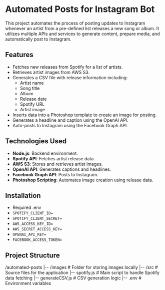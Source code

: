 # Automated Posts for Instagram Bot

This project automates the process of posting updates to Instagram whenever an artist from a pre-defined list releases a new song or album. It utilizes multiple APIs and services to generate content, prepare media, and automatically post to Instagram.

## Features

- Fetches new releases from Spotify for a list of artists.
- Retrieves artist images from AWS S3.
- Generates a CSV file with release information including:
  - Artist name
  - Song title
  - Album
  - Release date
  - Spotify URL
  - Artist image
- Inserts data into a Photoshop template to create an image for posting.
- Generates a headline and caption using the OpenAI API.
- Auto-posts to Instagram using the Facebook Graph API.

## Technologies Used

- **Node.js**: Backend environment.
- **Spotify API**: Fetches artist release data.
- **AWS S3**: Stores and retrieves artist images.
- **OpenAI API**: Generates captions and headlines.
- **Facebook Graph API**: Posts to Instagram.
- **Photoshop Scripting**: Automates image creation using release data.

## Installation

- Required .env
- `SPOTIFY_CLIENT_ID=`
- `SPOTIFY_CLIENT_SECRET=`
- `AWS_ACCESS_KEY_ID=`
- `AWS_SECRET_ACCESS_KEY=`
- `OPENAI_API_KEY=`
- `FACEBOOK_ACCESS_TOKEN=`

## Project Structure
/automated-posts
|-- /images           # Folder for storing images locally
|-- /src              # Source files for the application
|-- spotify.js        # Main script to handle Spotify data fetching
|-- generateCSV.js    # CSV generation logic
|-- .env              # Environment variables
